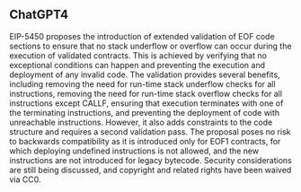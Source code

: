 ## ChatGPT4

EIP-5450 proposes the introduction of extended validation of EOF code sections to ensure that no stack underflow or overflow can occur during the execution of validated contracts. This is achieved by verifying that no exceptional conditions can happen and preventing the execution and deployment of any invalid code. The validation provides several benefits, including removing the need for run-time stack underflow checks for all instructions, removing the need for run-time stack overflow checks for all instructions except CALLF, ensuring that execution terminates with one of the terminating instructions, and preventing the deployment of code with unreachable instructions. However, it also adds constraints to the code structure and requires a second validation pass. The proposal poses no risk to backwards compatibility as it is introduced only for EOF1 contracts, for which deploying undefined instructions is not allowed, and the new instructions are not introduced for legacy bytecode. Security considerations are still being discussed, and copyright and related rights have been waived via CC0.
